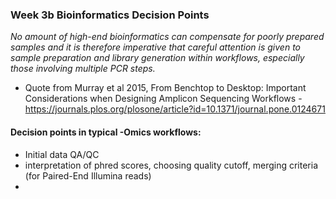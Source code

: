### Week 3b Bioinformatics Decision Points

_No amount of high-end bioinformatics can compensate for poorly prepared samples and it is therefore imperative that careful attention is given to sample preparation and library generation within workflows, especially those involving multiple PCR steps._

* Quote from Murray et al 2015, From Benchtop to Desktop: Important Considerations when Designing Amplicon Sequencing Workflows - https://journals.plos.org/plosone/article?id=10.1371/journal.pone.0124671

#### Decision points in typical -Omics workflows:

* Initial data QA/QC
*   interpretation of phred scores, choosing quality cutoff, merging criteria (for Paired-End Illumina reads)
* 
